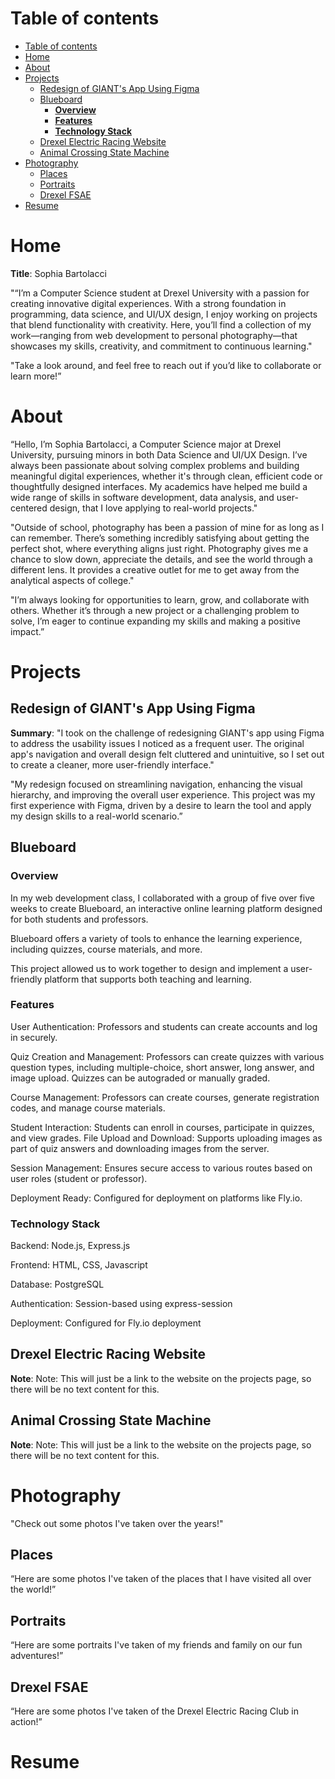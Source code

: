 # Table of contents
- [Table of contents](#table-of-contents)
- [Home](#home)
- [About](#about)
- [Projects](#projects)
  - [Redesign of GIANT's App Using Figma](#redesign-of-giants-app-using-figma)
  - [Blueboard](#blueboard)
    - [**Overview**](#overview)
    - [**Features**](#features)
    - [**Technology Stack**](#technology-stack)
  - [Drexel Electric Racing Website](#drexel-electric-racing-website)
  - [Animal Crossing State Machine](#animal-crossing-state-machine)
- [Photography](#photography)
  - [Places](#places)
  - [Portraits](#portraits)
  - [Drexel FSAE](#drexel-fsae)
- [Resume](#resume)

# Home
**Title**: Sophia Bartolacci

"“I’m a Computer Science student at Drexel University with a passion for creating innovative digital experiences. With a strong foundation in programming, data science, and UI/UX design, I enjoy working on projects that blend functionality with creativity. Here, you’ll find a collection of my work—ranging from web development to personal photography—that showcases my skills, creativity, and commitment to continuous learning."

"Take a look around, and feel free to reach out if you’d like to collaborate or learn more!”

# About 
“Hello, I’m Sophia Bartolacci, a Computer Science major at Drexel University, pursuing minors in both Data Science and UI/UX Design. I’ve always been passionate about solving complex problems and building meaningful digital experiences, whether it's through clean, efficient code or thoughtfully designed interfaces. My academics have helped me build a wide range of skills in software development, data analysis, and user-centered design, that I love applying to real-world projects."

"Outside of school, photography has been a passion of mine for as long as I can remember. There’s something incredibly satisfying about getting the perfect shot, where everything aligns just right. Photography gives me a chance to slow down, appreciate the details, and see the world through a different lens. It provides a creative outlet for me to get away from the analytical aspects of college."

"I’m always looking for opportunities to learn, grow, and collaborate with others. Whether it’s through a new project or a challenging problem to solve, I’m eager to continue expanding my skills and making a positive impact.”

# Projects 
## Redesign of GIANT's App Using Figma 
**Summary**:
"I took on the challenge of redesigning GIANT's app using Figma to address the usability issues I noticed as a frequent user. The original app's navigation and overall design felt cluttered and unintuitive, so I set out to create a cleaner, more user-friendly interface."

"My redesign focused on streamlining navigation, enhancing the visual hierarchy, and improving the overall user experience. This project was my first experience with Figma, driven by a desire to learn the tool and apply my design skills to a real-world scenario.”

## Blueboard 
### **Overview**
In my web development class, I collaborated with a group of five over five weeks to create Blueboard, an interactive online learning platform designed for both students and professors.

Blueboard offers a variety of tools to enhance the learning experience, including quizzes, course materials, and more.

This project allowed us to work together to design and implement a user-friendly platform that supports both teaching and learning.

### **Features**

User Authentication: Professors and students can create accounts and log in securely.

Quiz Creation and Management: Professors can create quizzes with various question types, including multiple-choice, short answer, long answer, and image upload. Quizzes can be autograded or manually graded.

Course Management: Professors can create courses, generate registration codes, and manage course materials.

Student Interaction: Students can enroll in courses, participate in quizzes, and view grades.
File Upload and Download: Supports uploading images as part of quiz answers and downloading images from the server.

Session Management: Ensures secure access to various routes based on user roles (student or professor).

Deployment Ready: Configured for deployment on platforms like Fly.io.

### **Technology Stack**

Backend: Node.js, Express.js

Frontend: HTML, CSS, Javascript

Database: PostgreSQL

Authentication: Session-based using express-session

Deployment: Configured for Fly.io deployment



## Drexel Electric Racing Website
**Note**: Note: This will just be a link to the website on the projects page, so there will be no text content for this. 

## Animal Crossing State Machine 
**Note**: Note: This will just be a link to the website on the projects page, so there will be no text content for this. 

# Photography                  
"Check out some photos I've taken over the years!"

## Places 
“Here are some photos I've taken of the places that I have visited all over the world!”

## Portraits 
“Here are some portraits I've taken of my friends and family on our fun adventures!”

## Drexel FSAE 
“Here are some photos I've taken of the Drexel Electric Racing Club in action!”

# Resume
